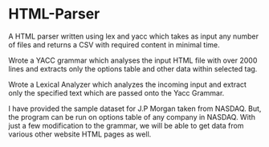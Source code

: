 # HTML-Parser
A  HTML parser written using lex and yacc which takes as input any number of files and returns a CSV with required content in minimal time.

Wrote a YACC grammar which analyses the input HTML file with over 2000 lines and extracts only the options table and other data within selected tag.

Wrote a Lexical Analyzer which analyzes the incoming input and extract only the specified text which are passed onto the Yacc Grammar.

I have provided the sample dataset for J.P Morgan taken from NASDAQ. But, the program can be run on options table of any company in NASDAQ.
With just a few modification to the grammar, we will be able to get data from various other website HTML pages as well.

